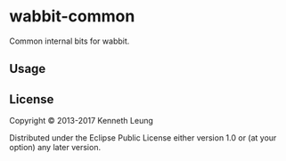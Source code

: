 # wabbit-common

Common internal bits for wabbit.

## Usage


## License

Copyright © 2013-2017 Kenneth Leung

Distributed under the Eclipse Public License either version 1.0 or (at
your option) any later version.
